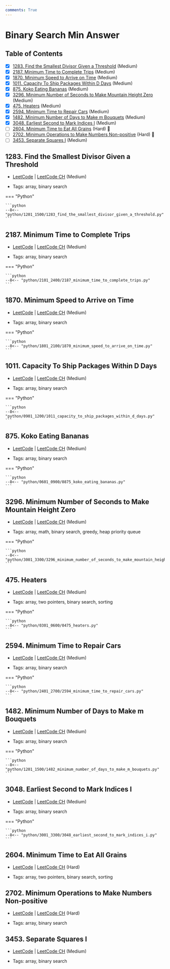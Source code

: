 ```yaml
---
comments: True
---
```


# Binary Search Min Answer

## Table of Contents

- [x] [1283. Find the Smallest Divisor Given a Threshold](https://leetcode.cn/problems/find-the-smallest-divisor-given-a-threshold/) (Medium)
- [x] [2187. Minimum Time to Complete Trips](https://leetcode.cn/problems/minimum-time-to-complete-trips/) (Medium)
- [x] [1870. Minimum Speed to Arrive on Time](https://leetcode.cn/problems/minimum-speed-to-arrive-on-time/) (Medium)
- [x] [1011. Capacity To Ship Packages Within D Days](https://leetcode.cn/problems/capacity-to-ship-packages-within-d-days/) (Medium)
- [x] [875. Koko Eating Bananas](https://leetcode.cn/problems/koko-eating-bananas/) (Medium)
- [x] [3296. Minimum Number of Seconds to Make Mountain Height Zero](https://leetcode.cn/problems/minimum-number-of-seconds-to-make-mountain-height-zero/) (Medium)
- [x] [475. Heaters](https://leetcode.cn/problems/heaters/) (Medium)
- [x] [2594. Minimum Time to Repair Cars](https://leetcode.cn/problems/minimum-time-to-repair-cars/) (Medium)
- [x] [1482. Minimum Number of Days to Make m Bouquets](https://leetcode.cn/problems/minimum-number-of-days-to-make-m-bouquets/) (Medium)
- [x] [3048. Earliest Second to Mark Indices I](https://leetcode.cn/problems/earliest-second-to-mark-indices-i/) (Medium)
- [ ] [2604. Minimum Time to Eat All Grains](https://leetcode.cn/problems/minimum-time-to-eat-all-grains/) (Hard) 👑
- [ ] [2702. Minimum Operations to Make Numbers Non-positive](https://leetcode.cn/problems/minimum-operations-to-make-numbers-non-positive/) (Hard) 👑
- [ ] [3453. Separate Squares I](https://leetcode.cn/problems/separate-squares-i/) (Medium)

## 1283. Find the Smallest Divisor Given a Threshold

-   [LeetCode](https://leetcode.com/problems/find-the-smallest-divisor-given-a-threshold/) | [LeetCode CH](https://leetcode.cn/problems/find-the-smallest-divisor-given-a-threshold/) (Medium)

-   Tags: array, binary search

=== "Python"

    ```python
    --8<-- "python/1201_1500/1283_find_the_smallest_divisor_given_a_threshold.py"
    ```



## 2187. Minimum Time to Complete Trips

-   [LeetCode](https://leetcode.com/problems/minimum-time-to-complete-trips/) | [LeetCode CH](https://leetcode.cn/problems/minimum-time-to-complete-trips/) (Medium)

-   Tags: array, binary search

=== "Python"

    ```python
    --8<-- "python/2101_2400/2187_minimum_time_to_complete_trips.py"
    ```



## 1870. Minimum Speed to Arrive on Time

-   [LeetCode](https://leetcode.com/problems/minimum-speed-to-arrive-on-time/) | [LeetCode CH](https://leetcode.cn/problems/minimum-speed-to-arrive-on-time/) (Medium)

-   Tags: array, binary search

=== "Python"

    ```python
    --8<-- "python/1801_2100/1870_minimum_speed_to_arrive_on_time.py"
    ```



## 1011. Capacity To Ship Packages Within D Days

-   [LeetCode](https://leetcode.com/problems/capacity-to-ship-packages-within-d-days/) | [LeetCode CH](https://leetcode.cn/problems/capacity-to-ship-packages-within-d-days/) (Medium)

-   Tags: array, binary search

=== "Python"

    ```python
    --8<-- "python/0901_1200/1011_capacity_to_ship_packages_within_d_days.py"
    ```



## 875. Koko Eating Bananas

-   [LeetCode](https://leetcode.com/problems/koko-eating-bananas/) | [LeetCode CH](https://leetcode.cn/problems/koko-eating-bananas/) (Medium)

-   Tags: array, binary search

=== "Python"

    ```python
    --8<-- "python/0601_0900/0875_koko_eating_bananas.py"
    ```



## 3296. Minimum Number of Seconds to Make Mountain Height Zero

-   [LeetCode](https://leetcode.com/problems/minimum-number-of-seconds-to-make-mountain-height-zero/) | [LeetCode CH](https://leetcode.cn/problems/minimum-number-of-seconds-to-make-mountain-height-zero/) (Medium)

-   Tags: array, math, binary search, greedy, heap priority queue

=== "Python"

    ```python
    --8<-- "python/3001_3300/3296_minimum_number_of_seconds_to_make_mountain_height_zero.py"
    ```



## 475. Heaters

-   [LeetCode](https://leetcode.com/problems/heaters/) | [LeetCode CH](https://leetcode.cn/problems/heaters/) (Medium)

-   Tags: array, two pointers, binary search, sorting

=== "Python"

    ```python
    --8<-- "python/0301_0600/0475_heaters.py"
    ```



## 2594. Minimum Time to Repair Cars

-   [LeetCode](https://leetcode.com/problems/minimum-time-to-repair-cars/) | [LeetCode CH](https://leetcode.cn/problems/minimum-time-to-repair-cars/) (Medium)

-   Tags: array, binary search

=== "Python"

    ```python
    --8<-- "python/2401_2700/2594_minimum_time_to_repair_cars.py"
    ```



## 1482. Minimum Number of Days to Make m Bouquets

-   [LeetCode](https://leetcode.com/problems/minimum-number-of-days-to-make-m-bouquets/) | [LeetCode CH](https://leetcode.cn/problems/minimum-number-of-days-to-make-m-bouquets/) (Medium)

-   Tags: array, binary search

=== "Python"

    ```python
    --8<-- "python/1201_1500/1482_minimum_number_of_days_to_make_m_bouquets.py"
    ```



## 3048. Earliest Second to Mark Indices I

-   [LeetCode](https://leetcode.com/problems/earliest-second-to-mark-indices-i/) | [LeetCode CH](https://leetcode.cn/problems/earliest-second-to-mark-indices-i/) (Medium)

-   Tags: array, binary search

=== "Python"

    ```python
    --8<-- "python/3001_3300/3048_earliest_second_to_mark_indices_i.py"
    ```



## 2604. Minimum Time to Eat All Grains

-   [LeetCode](https://leetcode.com/problems/minimum-time-to-eat-all-grains/) | [LeetCode CH](https://leetcode.cn/problems/minimum-time-to-eat-all-grains/) (Hard)

-   Tags: array, two pointers, binary search, sorting


## 2702. Minimum Operations to Make Numbers Non-positive

-   [LeetCode](https://leetcode.com/problems/minimum-operations-to-make-numbers-non-positive/) | [LeetCode CH](https://leetcode.cn/problems/minimum-operations-to-make-numbers-non-positive/) (Hard)

-   Tags: array, binary search


## 3453. Separate Squares I

-   [LeetCode](https://leetcode.com/problems/separate-squares-i/) | [LeetCode CH](https://leetcode.cn/problems/separate-squares-i/) (Medium)

-   Tags: array, binary search
